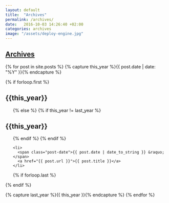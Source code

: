```yaml
---
layout: default
title:  "Archives"
permalink: /archives/
date:   2016-10-03 14:26:40 +02:00
categories: archives
image: "/assets/deploy-engine.jpg"
---
```

<div id="top">
<div id="entry">
						<div class="Motor">
							<h2 class="title"><a href="//localhost:4000/archives">Archives</a></h2>
						</div>
							
							
{% for post in site.posts  %}
  {% capture this_year %}{{ post.date | date: "%Y" }}{% endcapture %}

  {% if forloop.first %}
  <h2 id="{{ this_year }}-ref">{{this_year}}</h2>
  <ul class="posts">
  {% else %}
      {% if this_year != last_year %}
      </ul>
      <h2 id="{{ this_year }}-ref">{{this_year}}</h2>
      <ul class="posts">
      {% endif %}
  {% endif %}

    <li>
      <span class="post-date">{{ post.date | date_to_string }} &raquo;</span>
      <a href="{{ post.url }}">{{ post.title }}</a>
    </li>

  {% if forloop.last %}
    </ul>
  {% endif %}

  {% capture last_year %}{{ this_year }}{% endcapture %}
{% endfor %}
</div></div>



		
							

